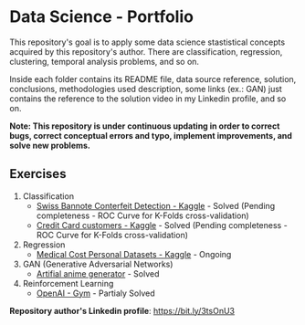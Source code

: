 # Data Science - Portfolio

This repository's goal is to apply some data science stastistical concepts acquired by this repository's author.
There are classification, regression, clustering, temporal analysis problems, and so on.

Inside each folder contains its README file, data source reference, solution, conclusions, methodologies used description, some links (ex.: GAN) just contains the reference to the solution video in my Linkedin profile, and so on.

**Note: This repository is under continuous updating in order to correct bugs, correct conceptual errors and typo, implement improvements, and solve new problems.**

## Exercises
1. Classification
   - [Swiss Bannote Conterfeit Detection - Kaggle](classification/swiss_banknote) - Solved (Pending completeness - ROC Curve for K-Folds cross-validation)
   - [Credit Card customers - Kaggle](classification/credit_card_customers) - Solved (Pending completeness - ROC Curve for K-Folds cross-validation)
2. Regression
   - [Medical Cost Personal Datasets - Kaggle](regression/insurance_forecast) - Ongoing
3. GAN (Generative Adversarial Networks)
   - [Artifial anime generator](https://bit.ly/3sVqOE1) - Solved
4. Reinforcement Learning
   - [OpenAI - Gym](https://github.com/TheVini/ReinforcementLearning_OpenAI) - Partialy Solved

**Repository author's Linkedin profile**: https://bit.ly/3tsOnU3
